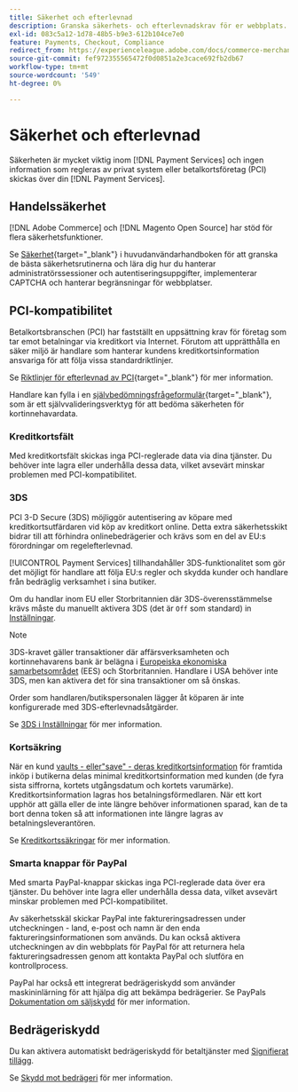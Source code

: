 ```yaml
---
title: Säkerhet och efterlevnad
description: Granska säkerhets- och efterlevnadskrav för er webbplats.
exl-id: 083c5a12-1d78-48b5-b9e3-612b104ce7e0
feature: Payments, Checkout, Compliance
redirect_from: https://experienceleague.adobe.com/docs/commerce-merchant-services/payment-services/security.html
source-git-commit: fef972355565472f0d0851a2e3cace692fb2db67
workflow-type: tm+mt
source-wordcount: '549'
ht-degree: 0%

---
```


# Säkerhet och efterlevnad

Säkerheten är mycket viktig inom [!DNL Payment Services] och ingen information som regleras av privat system eller betalkortsföretag (PCI) skickas över din [!DNL Payment Services].

## Handelssäkerhet

[!DNL Adobe Commerce] och [!DNL Magento Open Source] har stöd för flera säkerhetsfunktioner.

Se [Säkerhet](https://docs.magento.com/user-guide/stores/security.html){target="_blank"} i huvudanvändarhandboken för att granska de bästa säkerhetsrutinerna och lära dig hur du hanterar administratörssessioner och autentiseringsuppgifter, implementerar CAPTCHA och hanterar begränsningar för webbplatser.

## PCI-kompatibilitet

Betalkortsbranschen (PCI) har fastställt en uppsättning krav för företag som tar emot betalningar via kreditkort via Internet. Förutom att upprätthålla en säker miljö är handlare som hanterar kundens kreditkortsinformation ansvariga för att följa vissa standardriktlinjer.

Se [Riktlinjer för efterlevnad av PCI](https://docs.magento.com/user-guide/stores/compliance-pci.html){target="_blank"} för mer information.

Handlare kan fylla i en [självbedömningsfrågeformulär](https://www.pcisecuritystandards.org/pci_security/completing_self_assessment){target="_blank"}, som är ett självvalideringsverktyg för att bedöma säkerheten för kortinnehavardata.

### Kreditkortsfält

Med kreditkortsfält skickas inga PCI-reglerade data via dina tjänster. Du behöver inte lagra eller underhålla dessa data, vilket avsevärt minskar problemen med PCI-kompatibilitet.

### 3DS

PCI 3-D Secure (3DS) möjliggör autentisering av köpare med kreditkortsutfärdaren vid köp av kreditkort online. Detta extra säkerhetsskikt bidrar till att förhindra onlinebedrägerier och krävs som en del av EU:s förordningar om regelefterlevnad.

[!UICONTROL Payment Services] tillhandahåller 3DS-funktionalitet som gör det möjligt för handlare att följa EU:s regler och skydda kunder och handlare från bedräglig verksamhet i sina butiker.

Om du handlar inom EU eller Storbritannien där 3DS-överensstämmelse krävs måste du manuellt aktivera 3DS (det är `Off` som standard) in [Inställningar](settings.md#credit-card-fields).

>[!NOTE]
>
>3DS-kravet gäller transaktioner där affärsverksamheten och kortinnehavarens bank är belägna i [Europeiska ekonomiska samarbetsområdet](https://www.efta.int/eea) (EES) och Storbritannien. Handlare i USA behöver inte 3DS, men kan aktivera det för sina transaktioner om så önskas.

Order som handlaren/butikspersonalen lägger åt köparen är inte konfigurerade med 3DS-efterlevnadsåtgärder.

Se [3DS i Inställningar](settings.md#3ds) för mer information.

### Kortsäkring

När en kund [vaults - eller&quot;save&quot; - deras kreditkortsinformation](vaulting.md) för framtida inköp i butikerna delas minimal kreditkortsinformation med kunden (de fyra sista siffrorna, kortets utgångsdatum och kortets varumärke). Kreditkortsinformation lagras hos betalningsförmedlaren. När ett kort upphör att gälla eller de inte längre behöver informationen sparad, kan de ta bort denna token så att informationen inte längre lagras av betalningsleverantören.

Se [Kreditkortssäkringar](vaulting.md) för mer information.

### Smarta knappar för PayPal

Med smarta PayPal-knappar skickas inga PCI-reglerade data över era tjänster. Du behöver inte lagra eller underhålla dessa data, vilket avsevärt minskar problemen med PCI-kompatibilitet.

Av säkerhetsskäl skickar PayPal inte faktureringsadressen under utcheckningen - land, e-post och namn är den enda faktureringsinformationen som används. Du kan också aktivera utcheckningen av din webbplats för PayPal för att returnera hela faktureringsadressen genom att kontakta PayPal och slutföra en kontrollprocess.

PayPal har också ett integrerat bedrägeriskydd som använder maskininlärning för att hjälpa dig att bekämpa bedrägerier. Se PayPals [Dokumentation om säljskydd](https://www.paypal.com/us/webapps/mpp/security/seller-protection) för mer information.

## Bedrägeriskydd

Du kan aktivera automatiskt bedrägeriskydd för betaltjänster med [Signifierat tillägg](https://commercemarketplace.adobe.com/signifyd-module-connect.html).

Se [Skydd mot bedrägeri](fraud-protection.md) för mer information.

